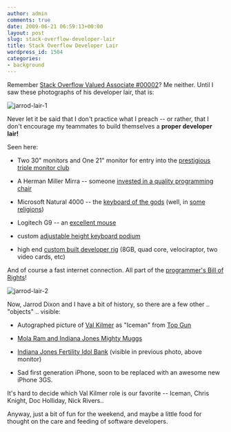 ```yaml
---
author: admin
comments: true
date: 2009-06-21 06:59:13+00:00
layout: post
slug: stack-overflow-developer-lair
title: Stack Overflow Developer Lair
wordpress_id: 1504
categories:
- background
---
```



Remember [Stack Overflow Valued Associate #00002](http://blog.stackoverflow.com/2009/01/welcome-stack-overflow-valued-associate-00002/)? Me neither. Until I saw these photographs of his developer lair, that is:



![jarrod-lair-1](http://blog.stackoverflow.com/wp-content/uploads/jarrod-lair-1.jpg)



Never let it be said that I don't practice what I preach -- or rather, that I don't encourage my teammates to build themselves a **proper developer lair!**



Seen here:







  * Two 30" monitors and One 21" monitor for entry into the [prestigious triple monitor club](http://www.codinghorror.com/blog/archives/000740.html)

  * A Herman Miller Mirra -- someone [invested in a quality programming chair](http://www.codinghorror.com/blog/archives/001146.html)

  * Microsoft Natural 4000 -- the [keyboard of the gods](http://www.codinghorror.com/blog/archives/000400.html) (well, in [some religions](http://www.codinghorror.com/blog/archives/001221.html))

  * Logitech G9 -- an [excellent mouse](http://www.codinghorror.com/blog/archives/000977.html)

  * custom [adjustable height keyboard podium](http://www.akp-inc.com/op10.html)

  * high end [custom built developer rig](http://www.codinghorror.com/blog/archives/000905.html) (8GB, quad core, velociraptor, two video cards, etc)




And of course a fast internet connection. All part of the [programmer's Bill of Rights](http://www.codinghorror.com/blog/archives/000666.html)!



![jarrod-lair-2](http://blog.stackoverflow.com/wp-content/uploads/jarrod-lair-2.jpg)



Now, Jarrod Dixon and I have a bit of history, so there are a few other .. "objects" .. visible:







  * Autographed picture of [Val Kilmer](http://www.imdb.com/name/nm0000174/) as "Iceman" from [Top Gun](http://www.imdb.com/title/tt0092099/)

  * [Mola Ram and Indiana Jones Mighty Muggs](http://www.slashfilm.com/2008/02/24/cool-stuff-indiana-jones-mighty-muggs/)

  * [Indiana Jones Fertility Idol Bank](http://www.thinkgeek.com/geektoys/cubegoodies/ad88/) (visible in previous photo, above monitor)

  * Sad first generation iPhone, soon to be replaced with an awesome new iPhone 3GS.




It's hard to decide which Val Kilmer role is our favorite -- Iceman, Chris Knight, Doc Holliday, Nick Rivers..



Anyway, just a bit of fun for the weekend, and maybe a little food for thought on the care and feeding of software developers.

